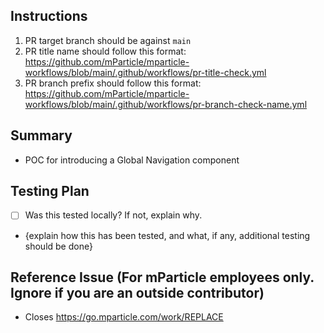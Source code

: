 ## Instructions
1. PR target branch should be against `main`
2. PR title name should follow this format: https://github.com/mParticle/mparticle-workflows/blob/main/.github/workflows/pr-title-check.yml
3. PR branch prefix should follow this format: https://github.com/mParticle/mparticle-workflows/blob/main/.github/workflows/pr-branch-check-name.yml

## Summary
- POC for introducing a Global Navigation component

## Testing Plan
- [ ] Was this tested locally? If not, explain why.
- {explain how this has been tested, and what, if any, additional testing should be done}

## Reference Issue (For mParticle employees only.  Ignore if you are an outside contributor)
- Closes https://go.mparticle.com/work/REPLACE